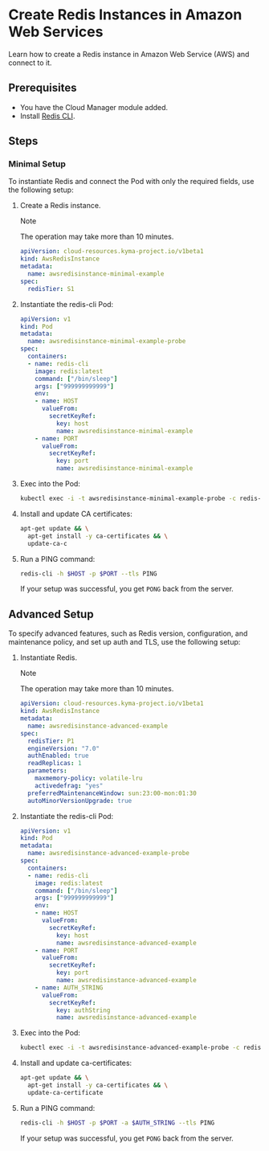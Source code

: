 # Create Redis Instances in Amazon Web Services

Learn how to create a Redis instance in Amazon Web Service (AWS) and connect to it.

## Prerequisites  <!-- {docsify-ignore} -->

- You have the Cloud Manager module added.
- Install [Redis CLI](https://redis.io/docs/latest/develop/tools/cli/).

## Steps

### Minimal Setup

To instantiate Redis and connect the Pod with only the required fields, use the following setup:

1. Create a Redis instance.

   > [!NOTE]
   > The operation may take more than 10 minutes.

   ```yaml
   apiVersion: cloud-resources.kyma-project.io/v1beta1
   kind: AwsRedisInstance
   metadata:
     name: awsredisinstance-minimal-example
   spec:
     redisTier: S1
   ```

2. Instantiate the redis-cli Pod:

   ```yaml
   apiVersion: v1
   kind: Pod
   metadata:
     name: awsredisinstance-minimal-example-probe
   spec:
     containers:
     - name: redis-cli
       image: redis:latest
       command: ["/bin/sleep"]
       args: ["999999999999"]
       env:
       - name: HOST
         valueFrom:
           secretKeyRef:
             key: host
             name: awsredisinstance-minimal-example
       - name: PORT
         valueFrom:
           secretKeyRef:
             key: port
             name: awsredisinstance-minimal-example
   ```

3. Exec into the Pod:

   ```bash
   kubectl exec -i -t awsredisinstance-minimal-example-probe -c redis-cli -- sh -c "clear; (bash || ash || sh)"
   ```

4. Install and update CA certificates:

   ```bash
   apt-get update && \
     apt-get install -y ca-certificates && \
     update-ca-c

5. Run a PING command:

   ```bash
   redis-cli -h $HOST -p $PORT --tls PING
   ```
  
   If your setup was successful, you get `PONG` back from the server.

## Advanced Setup

To specify advanced features, such as Redis version, configuration, and maintenance policy, and set up auth and TLS, use the following setup:

1. Instantiate Redis.

   > [!NOTE]
   > The operation may take more than 10 minutes.

   ```yaml
   apiVersion: cloud-resources.kyma-project.io/v1beta1
   kind: AwsRedisInstance
   metadata:
     name: awsredisinstance-advanced-example
   spec:
     redisTier: P1
     engineVersion: "7.0"
     authEnabled: true
     readReplicas: 1
     parameters:
       maxmemory-policy: volatile-lru
       activedefrag: "yes"
     preferredMaintenanceWindow: sun:23:00-mon:01:30
     autoMinorVersionUpgrade: true
   ```

2. Instantiate the redis-cli Pod:

   ```yaml
   apiVersion: v1
   kind: Pod
   metadata:
     name: awsredisinstance-advanced-example-probe
   spec:
     containers:
     - name: redis-cli
       image: redis:latest
       command: ["/bin/sleep"]
       args: ["999999999999"]
       env:
       - name: HOST
         valueFrom:
           secretKeyRef:
             key: host
             name: awsredisinstance-advanced-example
       - name: PORT
         valueFrom:
           secretKeyRef:
             key: port
             name: awsredisinstance-advanced-example
       - name: AUTH_STRING
         valueFrom:
           secretKeyRef:
             key: authString
             name: awsredisinstance-advanced-example
   ```

3. Exec into the Pod:

   ```bash
   kubectl exec -i -t awsredisinstance-advanced-example-probe -c redis-cli -- sh -c "clear; (bash || ash || sh)"
   ```

4. Install and update ca-certificates:

   ```bash
   apt-get update && \
     apt-get install -y ca-certificates && \
     update-ca-certificate
   ```

5. Run a PING command:

   ```bash
   redis-cli -h $HOST -p $PORT -a $AUTH_STRING --tls PING
   ```

   If your setup was successful, you get `PONG` back from the server.
